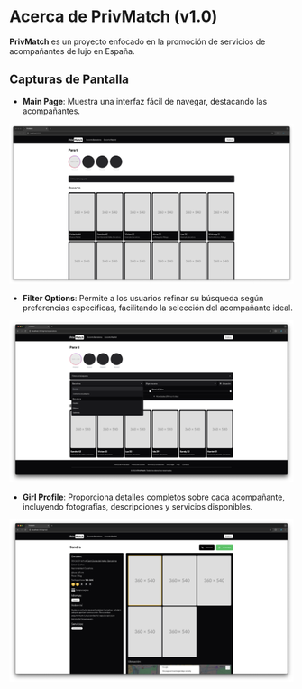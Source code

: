 # Acerca de PrivMatch (v1.0)

**PrivMatch** es un proyecto enfocado en la promoción de servicios de acompañantes de lujo en España.

## Capturas de Pantalla

- **Main Page**: Muestra una interfaz fácil de navegar, destacando las acompañantes.

![Main Page](./screenshots/1.png)

- **Filter Options**: Permite a los usuarios refinar su búsqueda según preferencias específicas, facilitando la selección del acompañante ideal.

![Filter Options](./screenshots/2.png)

- **Girl Profile**: Proporciona detalles completos sobre cada acompañante, incluyendo fotografías, descripciones y servicios disponibles.

![Girl Profile](./screenshots/3.png)
